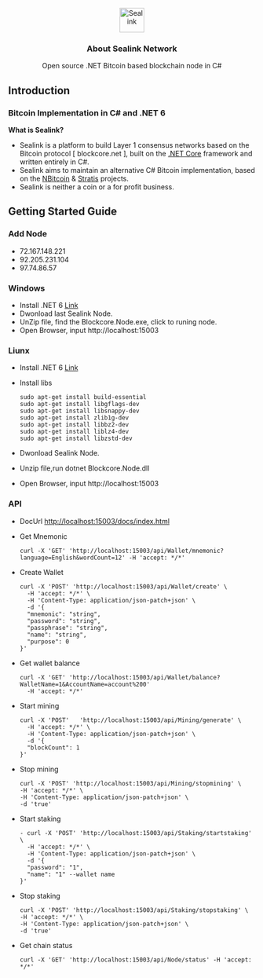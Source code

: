 <p align="center">
  <p align="center">
    <img src="https://sealink.network/img/logo.png" height="50" alt="Sealink" />
  </p>
  <h3 align="center">
    About Sealink Network
  </h3>
  <p align="center">
    Open source .NET Bitcoin based blockchain node in C# 
  </p>
</p>


Introduction
----------------------------

### Bitcoin Implementation in C# and .NET 6

**What is Sealink?**

- Sealink is a platform to build Layer 1 consensus networks based on the Bitcoin protocol [ blockcore.net ], built on the [.NET Core](https://dotnet.github.io/) framework and written entirely in C#. 
- Sealink aims to maintain an alternative C# Bitcoin implementation, based on the [NBitcoin](https://github.com/MetacoSA/NBitcoin) & [Stratis](https://github.com/stratisproject/StratisBitcoinFullNode) projects.
- Sealink is neither a coin or a for profit business.

Getting Started Guide
-----------
### Add Node ###
- 72.167.148.221
- 92.205.231.104
- 97.74.86.57

### Windows ###

- Install .NET 6 [Link](https://dotnet.microsoft.com/en-us/download/dotnet/6.0)
- Dwonload last Sealink Node. 
- UnZip file, find the Blockcore.Node.exe, click to runing node.
- Open Browser, input http://localhost:15003

### Liunx ###
- Install .NET 6 [Link](https://learn.microsoft.com/zh-cn/dotnet/core/install/linux-scripted-manual#set-environment-variables-system-wide)

- Install libs

  ```shell
  sudo apt-get install build-essential
  sudo apt-get install libgflags-dev
  sudo apt-get install libsnappy-dev
  sudo apt-get install zlib1g-dev
  sudo apt-get install libbz2-dev
  sudo apt-get install liblz4-dev
  sudo apt-get install libzstd-dev
  ```

- Dwonload Sealink Node.

- Unzip file,run dotnet Blockcore.Node.dll

- Open Browser, input http://localhost:15003

### API ###
- DocUrl [http://localhost:15003/docs/index.html](http://localhost:15003/docs/index.html)

- Get Mnemonic

  ```shell
  curl -X 'GET' 'http://localhost:15003/api/Wallet/mnemonic?language=English&wordCount=12' -H 'accept: */*'
  ```

- Create Wallet

  ```shell
  curl -X 'POST' 'http://localhost:15003/api/Wallet/create' \
    -H 'accept: */*' \
    -H 'Content-Type: application/json-patch+json' \
    -d '{
    "mnemonic": "string",
    "password": "string",
    "passphrase": "string",
    "name": "string",
    "purpose": 0
  }'
  ```

- Get wallet balance

  ```shell
  curl -X 'GET' 'http://localhost:15003/api/Wallet/balance?WalletName=1&AccountName=account%200'
    -H 'accept: */*' 
  ```

- Start mining

  ```shell
  curl -X 'POST'   'http://localhost:15003/api/Mining/generate' \
    -H 'accept: */*' \
    -H 'Content-Type: application/json-patch+json' \
    -d '{
    "blockCount": 1
  }'
  ```

- Stop mining

  ```shell
  curl -X 'POST' 'http://localhost:15003/api/Mining/stopmining' \
  -H 'accept: */*' \
  -H 'Content-Type: application/json-patch+json' \
  -d 'true'
  ```

- Start staking

  ```shell
  - curl -X 'POST' 'http://localhost:15003/api/Staking/startstaking' \
    -H 'accept: */*' \
    -H 'Content-Type: application/json-patch+json' \
    -d '{
    "password": "1",
    "name": "1" --wallet name
  }'
  ```

- Stop staking
  
  ```shell
  curl -X 'POST' 'http://localhost:15003/api/Staking/stopstaking' \
  -H 'accept: */*' \
  -H 'Content-Type: application/json-patch+json' \
  -d 'true'
  ```
  
- Get chain status
  
  ```shell
  curl -X 'GET' 'http://localhost:15003/api/Node/status' -H 'accept: */*'
  ```
  
  
